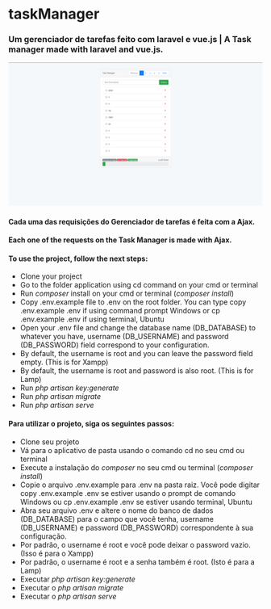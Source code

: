 # taskManager
### Um gerenciador de tarefas feito com laravel e vue.js | A Task manager made with laravel and vue.js.

![](https://github.com/rafaelherbert/laravel-vue/blob/master/Captura%20de%20Tela%20(334).png)

#### Cada uma das requisições do Gerenciador de tarefas é feita com a Ajax.
#### Each one of the requests on the Task Manager is made with Ajax.

#### To use the project, follow the next steps:
 
- Clone your project
- Go to the folder application using cd command on your cmd or terminal
- Run *composer* install on your cmd or terminal (*composer install*)
- Copy .env.example file to .env on the root folder. You can type copy .env.example .env if using command prompt Windows or cp .env.example .env if using terminal, Ubuntu
- Open your .env file and change the database name (DB_DATABASE) to whatever you have, username (DB_USERNAME) and password  (DB_PASSWORD) field correspond to your configuration.
- By default, the username is root and you can leave the password field empty. (This is for Xampp)
- By default, the username is root and password is also root. (This is for Lamp)
- Run *php artisan key:generate*
- Run *php artisan migrate*
- Run *php artisan serve*

#### Para utilizar o projeto, siga os seguintes passos:

- Clone seu projeto
- Vá para o aplicativo de pasta usando o comando cd no seu cmd ou terminal
- Execute a instalação do *composer* no seu cmd ou terminal (*composer install*)
- Copie o arquivo .env.example para .env na pasta raiz. Você pode digitar copy .env.example .env se estiver usando o prompt de comando Windows ou cp .env.example .env se estiver usando terminal, Ubuntu
- Abra seu arquivo .env e altere o nome do banco de dados (DB_DATABASE) para o campo que você tenha, username (DB_USERNAME) e password (DB_PASSWORD) correspondente à sua configuração.
- Por padrão, o username é root e você pode deixar o password vazio. (Isso é para o Xampp)
- Por padrão, o username é root e a senha também é root. (Isto é para a Lamp)
- Executar *php artisan key:generate*
- Executar o *php artisan migrate*
- Executar o *php artisan serve*
